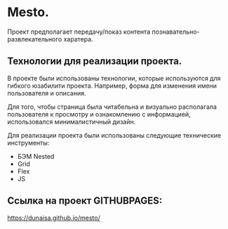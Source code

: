 # Mesto.

Проект предполагает передачу/показ контента познавательно-развлекательного харатера.

## Технологии для реализации проекта.

В проекте были использованы технологии, которые используются для гибкого юзабилити проекта. Например, форма для изменения имени пользователя и описания.

Для того, чтобы страница была читабельна и визуально располагала пользователя к просмотру и ознакомлению с информацией, использовался минималистичный дизайн.

Для реализации проекта были использованы следующие технические инструменты:

* БЭМ Nested
* Grid
* Flex
* JS

## Ссылка на проект GITHUBPAGES:

https://dunaisa.github.io/mesto/
